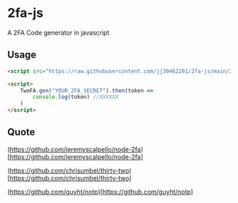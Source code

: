 # 2fa-js

A 2FA Code generator in javascript

## Usage
```html
<script src="https://raw.githubusercontent.com/jj30462281/2fa-js/main/2fa.js"></script>

<script>
    TwoFA.gen("YOUR_2FA_SECRET").then(token =>
        console.log(token) //XXXXXX
    )
</script>
```

## Quote

(https://github.com/jeremyscalpello/node-2fa)[https://github.com/jeremyscalpello/node-2fa]

(https://github.com/chrisumbel/thirty-two)[https://github.com/chrisumbel/thirty-two]

(https://github.com/guyht/notp)[https://github.com/guyht/notp]